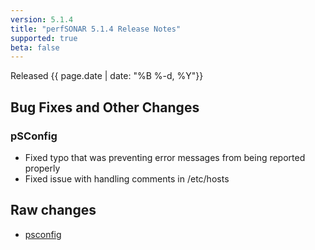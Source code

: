 ```yaml
---
version: 5.1.4
title: "perfSONAR 5.1.4 Release Notes"
supported: true
beta: false
---
```


Released {{ page.date | date: "%B %-d, %Y"}}

Bug Fixes and Other Changes
---------------------

### pSConfig

- Fixed typo that was preventing error messages from being reported properly
- Fixed issue with handling comments in /etc/hosts

Raw changes
-----------
-   [psconfig](https://github.com/perfsonar/psconfig/compare/v5.1.3...v5.1.4)

